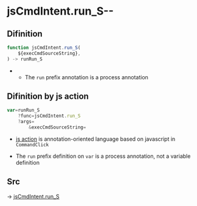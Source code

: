 # jsCmdIntent.run_S--

## Difinition

```js.js
function jsCmdIntent.run_S(
	${execCmdSourceString},
) -> runRun_S
```

- - The `run` prefix annotation is a process annotation


## Difinition by js action

```js.js
var=runRun_S
	?func=jsCmdIntent.run_S
	?args=
		&execCmdSourceString=
```

- [js action](#) is annotation-oriented language based on javascript in `CommandClick`

- The `run` prefix definition on `var` is a process annotation, not a variable definition

## Src

-> [jsCmdIntent.run_S](https://github.com/puutaro/CommandClick/blob/master/app/src/main/java/com/puutaro/commandclick/fragment_lib/terminal_fragment/js_interface/JsCmdIntent.kt#L18)



